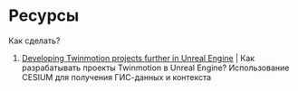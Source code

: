 # Ресурсы

Как сделать?

1. [Developing Twinmotion projects further in Unreal Engine](https://www.youtube.com/watch?v=eI1blbMi\_KM) | Как разрабатывать проекты Twinmotion в Unreal Engine? Использование CESIUM для получения ГИС-данных и контекста
